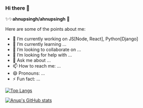 ### Hi there 👋

✨✨**ahnupsingh/ahnupsingh** 👋

Here are some of the points about me:

- 🔭 I’m currently working on JS[Node, React], Python[Django]
- 🌱 I’m currently learning ...
- 👯 I’m looking to collaborate on ...
- 🤔 I’m looking for help with ...
- 💬 Ask me about ...
- 📫 How to reach me: ...
- 😄 Pronouns: ...
- ⚡ Fun fact: ...

[![Top Langs](https://github-readme-stats.vercel.app/api/top-langs/?username=ahnupsingh)](https://github.com/ahnupsingh/github-readme-stats)

[![Anup's GitHub stats](https://github-readme-stats.vercel.app/api?username=ahnupsingh)](https://github.com/ahnupsingh/github-readme-stats)

<!--[![Anup's wakatime stats](https://github-readme-stats.vercel.app/api/wakatime?username=ahnupsingh)](https://github.com/ahnupsingh/github-readme-stats)-->
